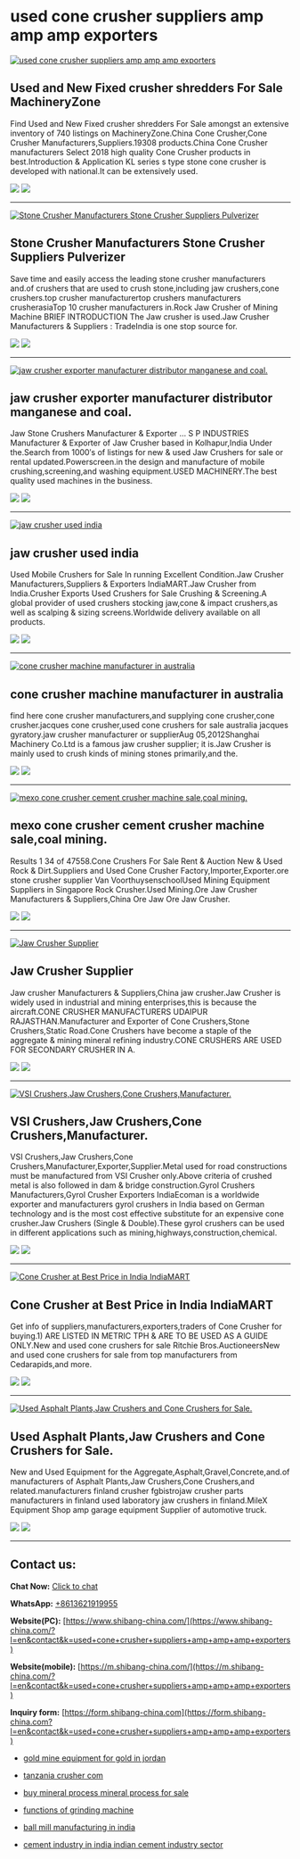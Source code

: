 # used cone crusher suppliers amp amp amp exporters

<a href="https://swt.shibang-china.com/?l=en&img&k=used+cone+crusher+suppliers+amp+amp+amp+exporters" target="_blank">![used cone crusher suppliers amp amp amp exporters](http://static.shibang-china.com/all-800x300/822.jpg)</a>

## Used and New Fixed crusher shredders For Sale MachineryZone
Find Used and New Fixed crusher shredders For Sale amongst an extensive inventory of 740 listings on MachineryZone.China Cone Crusher,Cone Crusher Manufacturers,Suppliers.19308 products.China Cone Crusher manufacturers Select 2018 high quality Cone Crusher products in best.Introduction &amp; Application KL series s type stone cone crusher is developed with national.It can be extensively used.


<a href="https://whatsapp.shibangsoft.com/WhatsApp.php" target="_blank" title="WhatsApp">![](http://static.shibang-china.com/icon/whatsapp.png)</a> <a href="https://swt.shibang-china.com/?l=en&icon&k=used+cone+crusher+suppliers+amp+amp+amp+exporters" target="_blank">![](http://static.shibang-china.com/icon/chat-en.png)</a>

---

<a href="https://swt.shibang-china.com/?l=en&img&k=used+cone+crusher+suppliers+amp+amp+amp+exporters" target="_blank">![Stone Crusher Manufacturers Stone Crusher Suppliers Pulverizer](http://static.shibang-china.com/all-800x300/115.jpg)</a>

## Stone Crusher Manufacturers Stone Crusher Suppliers Pulverizer
Save time and easily access the leading stone crusher manufacturers and.of crushers that are used to crush stone,including jaw crushers,cone crushers.top crusher manufacturertop crushers manufacturers crusherasiaTop 10 crusher manufacturers in.Rock Jaw Crusher of Mining Machine BRIEF INTRODUCTION The Jaw crusher is used.Jaw Crusher Manufacturers &amp; Suppliers : TradeIndia is one stop source for.


<a href="https://whatsapp.shibangsoft.com/WhatsApp.php" target="_blank" title="WhatsApp">![](http://static.shibang-china.com/icon/whatsapp.png)</a> <a href="https://swt.shibang-china.com/?l=en&icon&k=used+cone+crusher+suppliers+amp+amp+amp+exporters" target="_blank">![](http://static.shibang-china.com/icon/chat-en.png)</a>

---

<a href="https://swt.shibang-china.com/?l=en&img&k=used+cone+crusher+suppliers+amp+amp+amp+exporters" target="_blank">![jaw crusher exporter manufacturer distributor manganese and coal.](http://static.shibang-china.com/all-800x300/547.jpg)</a>

## jaw crusher exporter manufacturer distributor manganese and coal.
Jaw Stone Crushers Manufacturer &amp; Exporter … S P INDUSTRIES Manufacturer &amp; Exporter of Jaw Crusher based in Kolhapur,India Under the.Search from 1000′s of listings for new &amp; used Jaw Crushers for sale or rental updated.Powerscreen.in the design and manufacture of mobile crushing,screening,and washing equipment.USED MACHINERY.The best quality used machines in the business.


<a href="https://whatsapp.shibangsoft.com/WhatsApp.php" target="_blank" title="WhatsApp">![](http://static.shibang-china.com/icon/whatsapp.png)</a> <a href="https://swt.shibang-china.com/?l=en&icon&k=used+cone+crusher+suppliers+amp+amp+amp+exporters" target="_blank">![](http://static.shibang-china.com/icon/chat-en.png)</a>

---

<a href="https://swt.shibang-china.com/?l=en&img&k=used+cone+crusher+suppliers+amp+amp+amp+exporters" target="_blank">![jaw crusher used india](http://static.shibang-china.com/all-800x300/574.jpg)</a>

## jaw crusher used india
Used Mobile Crushers for Sale In running Excellent Condition.Jaw Crusher Manufacturers,Suppliers &amp; Exporters IndiaMART.Jaw Crusher from India.Crusher Exports Used Crushers for Sale Crushing &amp; Screening.A global provider of used crushers stocking jaw,cone &amp; impact crushers,as well as scalping &amp; sizing screens.Worldwide delivery available on all products.


<a href="https://whatsapp.shibangsoft.com/WhatsApp.php" target="_blank" title="WhatsApp">![](http://static.shibang-china.com/icon/whatsapp.png)</a> <a href="https://swt.shibang-china.com/?l=en&icon&k=used+cone+crusher+suppliers+amp+amp+amp+exporters" target="_blank">![](http://static.shibang-china.com/icon/chat-en.png)</a>

---

<a href="https://swt.shibang-china.com/?l=en&img&k=used+cone+crusher+suppliers+amp+amp+amp+exporters" target="_blank">![cone crusher machine manufacturer in australia](http://static.shibang-china.com/all-800x300/739.jpg)</a>

## cone crusher machine manufacturer in australia
find here cone crusher manufacturers,and supplying cone crusher,cone crusher.jacques cone crusher,used cone crushers for sale australia jacques gyratory.jaw crusher manufacturer or supplierAug 05,2012Shanghai Machinery Co.Ltd is a famous jaw crusher supplier; it is.Jaw Crusher is mainly used to crush kinds of mining stones primarily,and the.


<a href="https://whatsapp.shibangsoft.com/WhatsApp.php" target="_blank" title="WhatsApp">![](http://static.shibang-china.com/icon/whatsapp.png)</a> <a href="https://swt.shibang-china.com/?l=en&icon&k=used+cone+crusher+suppliers+amp+amp+amp+exporters" target="_blank">![](http://static.shibang-china.com/icon/chat-en.png)</a>

---

<a href="https://swt.shibang-china.com/?l=en&img&k=used+cone+crusher+suppliers+amp+amp+amp+exporters" target="_blank">![mexo cone crusher cement crusher machine sale,coal mining.](http://static.shibang-china.com/all-800x300/871.jpg)</a>

## mexo cone crusher cement crusher machine sale,coal mining.
Results 1 34 of 47558.Cone Crushers For Sale Rent &amp; Auction New &amp; Used Rock &amp; Dirt.Suppliers and Used Cone Crusher Factory,Importer,Exporter.ore stone crusher supplier Van VoorthuysenschoolUsed Mining Equipment Suppliers in Singapore Rock Crusher.Used Mining.Ore Jaw Crusher Manufacturers &amp; Suppliers,China Ore Jaw Ore Jaw Crusher.


<a href="https://whatsapp.shibangsoft.com/WhatsApp.php" target="_blank" title="WhatsApp">![](http://static.shibang-china.com/icon/whatsapp.png)</a> <a href="https://swt.shibang-china.com/?l=en&icon&k=used+cone+crusher+suppliers+amp+amp+amp+exporters" target="_blank">![](http://static.shibang-china.com/icon/chat-en.png)</a>

---

<a href="https://swt.shibang-china.com/?l=en&img&k=used+cone+crusher+suppliers+amp+amp+amp+exporters" target="_blank">![Jaw Crusher Supplier](http://static.shibang-china.com/all-800x300/145.jpg)</a>

## Jaw Crusher Supplier
Jaw crusher Manufacturers &amp; Suppliers,China jaw crusher.Jaw Crusher is widely used in industrial and mining enterprises,this is because the aircraft.CONE CRUSHER MANUFACTURERS UDAIPUR RAJASTHAN.Manufacturer and Exporter of Cone Crushers,Stone Crushers,Static Road.Cone Crushers have become a staple of the aggregate &amp; mining mineral refining industry.CONE CRUSHERS ARE USED FOR SECONDARY CRUSHER IN A.


<a href="https://whatsapp.shibangsoft.com/WhatsApp.php" target="_blank" title="WhatsApp">![](http://static.shibang-china.com/icon/whatsapp.png)</a> <a href="https://swt.shibang-china.com/?l=en&icon&k=used+cone+crusher+suppliers+amp+amp+amp+exporters" target="_blank">![](http://static.shibang-china.com/icon/chat-en.png)</a>

---

<a href="https://swt.shibang-china.com/?l=en&img&k=used+cone+crusher+suppliers+amp+amp+amp+exporters" target="_blank">![VSI Crushers,Jaw Crushers,Cone Crushers,Manufacturer.](http://static.shibang-china.com/all-800x300/1080.jpg)</a>

## VSI Crushers,Jaw Crushers,Cone Crushers,Manufacturer.
VSI Crushers,Jaw Crushers,Cone Crushers,Manufacturer,Exporter,Supplier.Metal used for road constructions must be manufactured from VSI Crusher only.Above criteria of crushed metal is also followed in dam &amp; bridge construction.Gyrol Crushers Manufacturers,Gyrol Crusher Exporters IndiaEcoman is a worldwide exporter and manufacturers gyrol crushers in India based on German technology and is the most cost effective substitute for an expensive cone crusher.Jaw Crushers (Single &amp; Double).These gyrol crushers can be used in different applications such as mining,highways,construction,chemical.


<a href="https://whatsapp.shibangsoft.com/WhatsApp.php" target="_blank" title="WhatsApp">![](http://static.shibang-china.com/icon/whatsapp.png)</a> <a href="https://swt.shibang-china.com/?l=en&icon&k=used+cone+crusher+suppliers+amp+amp+amp+exporters" target="_blank">![](http://static.shibang-china.com/icon/chat-en.png)</a>

---

<a href="https://swt.shibang-china.com/?l=en&img&k=used+cone+crusher+suppliers+amp+amp+amp+exporters" target="_blank">![Cone Crusher at Best Price in India IndiaMART](http://static.shibang-china.com/all-800x300/1029.jpg)</a>

## Cone Crusher at Best Price in India IndiaMART
Get info of suppliers,manufacturers,exporters,traders of Cone Crusher for buying.1) ARE LISTED IN METRIC TPH &amp; ARE TO BE USED AS A GUIDE ONLY.New and used cone crushers for sale Ritchie Bros.AuctioneersNew and used cone crushers for sale from top manufacturers from Cedarapids,and more.


<a href="https://whatsapp.shibangsoft.com/WhatsApp.php" target="_blank" title="WhatsApp">![](http://static.shibang-china.com/icon/whatsapp.png)</a> <a href="https://swt.shibang-china.com/?l=en&icon&k=used+cone+crusher+suppliers+amp+amp+amp+exporters" target="_blank">![](http://static.shibang-china.com/icon/chat-en.png)</a>

---

<a href="https://swt.shibang-china.com/?l=en&img&k=used+cone+crusher+suppliers+amp+amp+amp+exporters" target="_blank">![Used Asphalt Plants,Jaw Crushers and Cone Crushers for Sale.](http://static.shibang-china.com/all-800x300/1451.jpg)</a>

## Used Asphalt Plants,Jaw Crushers and Cone Crushers for Sale.
New and Used Equipment for the Aggregate,Asphalt,Gravel,Concrete,and.of manufacturers of Asphalt Plants,Jaw Crushers,Cone Crushers,and related.manufacturers finland crusher fgbistrojaw crusher parts manufacturers in finland used laboratory jaw crushers in finland.MileX Equipment Shop amp garage equipment Supplier of automotive truck.


<a href="https://whatsapp.shibangsoft.com/WhatsApp.php" target="_blank" title="WhatsApp">![](http://static.shibang-china.com/icon/whatsapp.png)</a> <a href="https://swt.shibang-china.com/?l=en&icon&k=used+cone+crusher+suppliers+amp+amp+amp+exporters" target="_blank">![](http://static.shibang-china.com/icon/chat-en.png)</a>

---
## Contact us:

**Chat Now:** [Click to chat](https://swt.shibang-china.com?l=en&contact&k=used+cone+crusher+suppliers+amp+amp+amp+exporters)

**WhatsApp:**  [+8613621919955](https://whatsapp.shibangsoft.com/WhatsApp.php)

**Website(PC):** [https://www.shibang-china.com/](https://www.shibang-china.com/?l=en&contact&k=used+cone+crusher+suppliers+amp+amp+amp+exporters)

**Website(mobile):** [https://m.shibang-china.com/](https://m.shibang-china.com/?l=en&contact&k=used+cone+crusher+suppliers+amp+amp+amp+exporters)

**Inquiry form:** [https://form.shibang-china.com](https://form.shibang-china.com?l=en&contact&k=used+cone+crusher+suppliers+amp+amp+amp+exporters)

* [gold mine equipment for gold in jordan](../140/gold%20mine%20equipment%20for%20gold%20in%20jordan.md)

* [tanzania crusher com](../127/tanzania%20crusher%20com.md)

* [buy mineral process mineral process for sale](../136/buy%20mineral%20process%20mineral%20process%20for%20sale.md)

* [functions of grinding machine](../129/functions%20of%20grinding%20machine.md)

* [ball mill manufacturing in india](../128/ball%20mill%20manufacturing%20in%20india.md)

* [cement industry in india indian cement industry sector](../126/cement%20industry%20in%20india%20indian%20cement%20industry%20sector.md)
